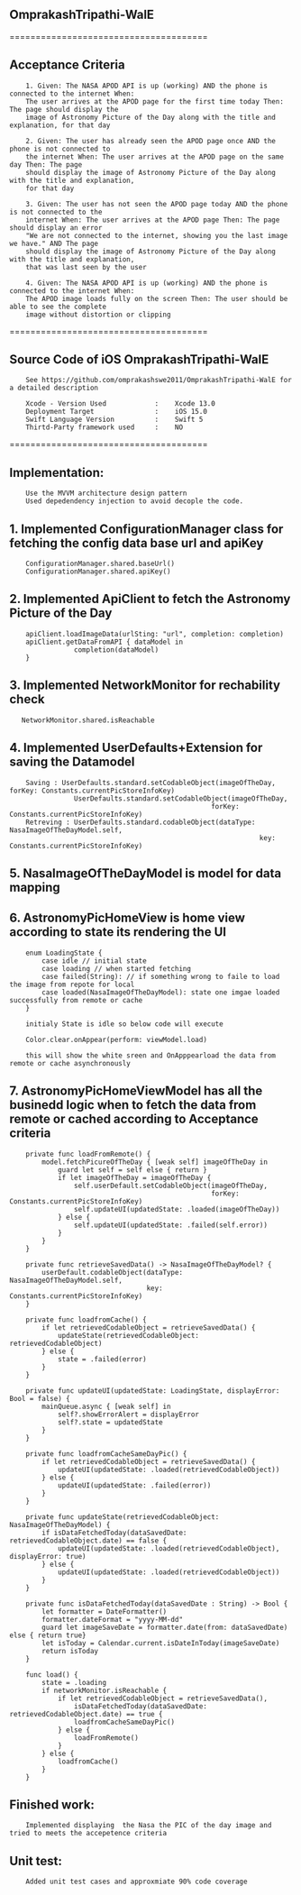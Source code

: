 ## OmprakashTripathi-WalE

======================================
## Acceptance Criteria

        1. Given: The NASA APOD API is up (working) AND the phone is connected to the internet When:
        The user arrives at the APOD page for the first time today Then: The page should display the
        image of Astronomy Picture of the Day along with the title and explanation, for that day

        2. Given: The user has already seen the APOD page once AND the phone is not connected to
        the internet When: The user arrives at the APOD page on the same day Then: The page
        should display the image of Astronomy Picture of the Day along with the title and explanation,
        for that day

        3. Given: The user has not seen the APOD page today AND the phone is not connected to the
        internet When: The user arrives at the APOD page Then: The page should display an error
        "We are not connected to the internet, showing you the last image we have." AND The page
        should display the image of Astronomy Picture of the Day along with the title and explanation,
        that was last seen by the user

        4. Given: The NASA APOD API is up (working) AND the phone is connected to the internet When:
        The APOD image loads fully on the screen Then: The user should be able to see the complete
        image without distortion or clipping

======================================
## Source Code of iOS OmprakashTripathi-WalE

        See https://github.com/omprakashswe2011/OmprakashTripathi-WalE for a detailed description 
        
        Xcode - Version Used            :    Xcode 13.0
        Deployment Target               :    iOS 15.0
        Swift Language Version          :    Swift 5
        Thirtd-Party framework used     :    NO
  
======================================

## Implementation: 

        Use the MVVM architecture design pattern
        Used depedendency injection to avoid decople the code.  

## 1. Implemented  ConfigurationManager class for fetching the config data base url and apiKey
        ConfigurationManager.shared.baseUrl() 
        ConfigurationManager.shared.apiKey() 

## 2. Implemented ApiClient to fetch the Astronomy Picture of the Day
        apiClient.loadImageData(urlSting: "url", completion: completion)
        apiClient.getDataFromAPI { dataModel in
                    completion(dataModel)
        }

## 3. Implemented NetworkMonitor for rechability check
       NetworkMonitor.shared.isReachable

## 4. Implemented UserDefaults+Extension for saving the Datamodel
        Saving : UserDefaults.standard.setCodableObject(imageOfTheDay, forKey: Constants.currentPicStoreInfoKey)
                    UserDefaults.standard.setCodableObject(imageOfTheDay,
                                                      forKey: Constants.currentPicStoreInfoKey)
        Retreving : UserDefaults.standard.codableObject(dataType: NasaImageOfTheDayModel.self,
                                                                  key: Constants.currentPicStoreInfoKey)

## 5. NasaImageOfTheDayModel is model for data mapping 

## 6. AstronomyPicHomeView is home view according to state its rendering the UI
        enum LoadingState {
            case idle // initial state
            case loading // when started fetching 
            case failed(String): // if something wrong to faile to load the image from repote for local
            case loaded(NasaImageOfTheDayModel): state one imgae loaded successfully from remote or cache
        }
        
        initialy State is idle so below code will execute
        
        Color.clear.onAppear(perform: viewModel.load)

        this will show the white sreen and OnApppearload the data from remote or cache asynchronously 
    
## 7. AstronomyPicHomeViewModel has all the businedd logic when to fetch the data from remote or cached according to Acceptance criteria
        private func loadFromRemote() {
            model.fetchPicureOfTheDay { [weak self] imageOfTheDay in
                guard let self = self else { return }
                if let imageOfTheDay = imageOfTheDay {
                    self.userDefault.setCodableObject(imageOfTheDay,
                                                      forKey: Constants.currentPicStoreInfoKey)
                    self.updateUI(updatedState: .loaded(imageOfTheDay))
                } else {
                    self.updateUI(updatedState: .failed(self.error))
                }
            }
        }

        private func retrieveSavedData() -> NasaImageOfTheDayModel? {
            userDefault.codableObject(dataType: NasaImageOfTheDayModel.self,
                                      key: Constants.currentPicStoreInfoKey)
        }

        private func loadfromCache() {
            if let retrievedCodableObject = retrieveSavedData() {
                updateState(retrievedCodableObject: retrievedCodableObject)
            } else {
                state = .failed(error)
            }
        }

        private func updateUI(updatedState: LoadingState, displayError: Bool = false) {
            mainQueue.async { [weak self] in
                self?.showErrorAlert = displayError
                self?.state = updatedState
            }
        }

        private func loadfromCacheSameDayPic() {
            if let retrievedCodableObject = retrieveSavedData() {
                updateUI(updatedState: .loaded(retrievedCodableObject))
            } else {
                updateUI(updatedState: .failed(error))
            }
        }

        private func updateState(retrievedCodableObject: NasaImageOfTheDayModel) {
            if isDataFetchedToday(dataSavedDate: retrievedCodableObject.date) == false {
                updateUI(updatedState: .loaded(retrievedCodableObject), displayError: true)
            } else {
                updateUI(updatedState: .loaded(retrievedCodableObject))
            }
        }

        private func isDataFetchedToday(dataSavedDate : String) -> Bool {
            let formatter = DateFormatter()
            formatter.dateFormat = "yyyy-MM-dd"
            guard let imageSaveDate = formatter.date(from: dataSavedDate) else { return true}
            let isToday = Calendar.current.isDateInToday(imageSaveDate)
            return isToday
        }

        func load() {
            state = .loading
            if networkMonitor.isReachable {
                if let retrievedCodableObject = retrieveSavedData(),
                    isDataFetchedToday(dataSavedDate: retrievedCodableObject.date) == true {
                    loadfromCacheSameDayPic()
                } else {
                    loadFromRemote()
                }
            } else {
                loadfromCache()
            }
        }


## Finished work: 
        Implemented displaying  the Nasa the PIC of the day image and tried to meets the accepetence criteria 

## Unit test: 
        Added unit test cases and approxmiate 90% code coverage 


